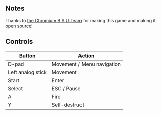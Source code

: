 ## Notes

Thanks to [the Chromium B.S.U. team](https://sourceforge.net/projects/chromium-bsu/) for making this game and making it open source!

## Controls

| Button | Action |
|--|--| 
|D-pad|Movement / Menu navigation|
|Left analog stick|Movement|
|Start|Enter|
|Select|ESC / Pause|
|A|Fire|
|Y|Self-destruct|

